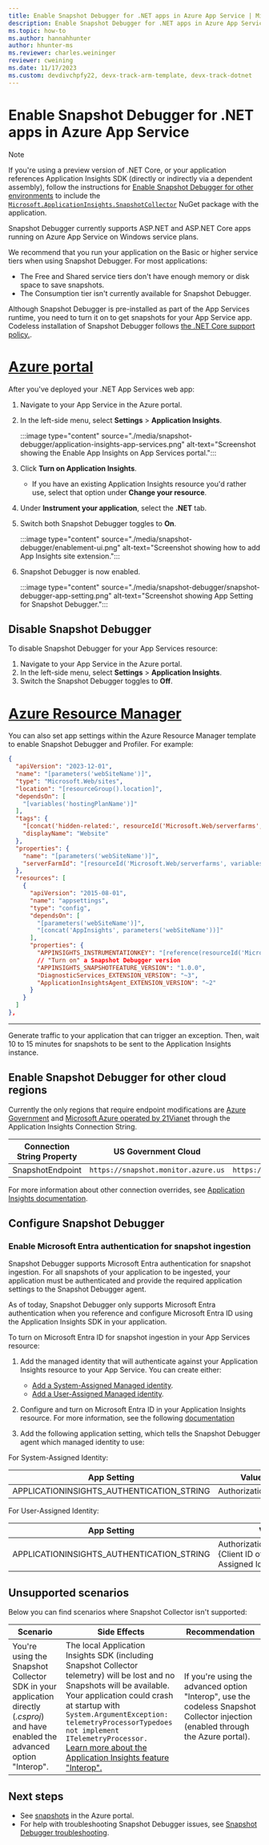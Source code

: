```yaml
---
title: Enable Snapshot Debugger for .NET apps in Azure App Service | Microsoft Docs
description: Enable Snapshot Debugger for .NET apps in Azure App Service
ms.topic: how-to
ms.author: hannahhunter
author: hhunter-ms
ms.reviewer: charles.weininger
reviewer: cweining
ms.date: 11/17/2023
ms.custom: devdivchpfy22, devx-track-arm-template, devx-track-dotnet
---
```


# Enable Snapshot Debugger for .NET apps in Azure App Service

> [!NOTE]
> If you're using a preview version of .NET Core, or your application references Application Insights SDK (directly or indirectly via a dependent assembly), follow the instructions for [Enable Snapshot Debugger for other environments](snapshot-debugger-vm.md) to include the [`Microsoft.ApplicationInsights.SnapshotCollector`](https://www.nuget.org/packages/Microsoft.ApplicationInsights.SnapshotCollector) NuGet package with the application.

Snapshot Debugger currently supports ASP.NET and ASP.NET Core apps running on Azure App Service on Windows service plans.

We recommend that you run your application on the Basic or higher service tiers when using Snapshot Debugger. For most applications:
- The Free and Shared service tiers don't have enough memory or disk space to save snapshots. 
- The Consumption tier isn't currently available for Snapshot Debugger.

Although Snapshot Debugger is pre-installed as part of the App Services runtime, you need to turn it on to get snapshots for your App Service app. Codeless installation of Snapshot Debugger follows [the .NET Core support policy.](https://dotnet.microsoft.com/platform/support/policy/dotnet-core).

# [Azure portal](#tab/portal)

After you've deployed your .NET App Services web app:

1. Navigate to your App Service in the Azure portal. 
1. In the left-side menu, select **Settings** > **Application Insights**.

   :::image type="content" source="./media/snapshot-debugger/application-insights-app-services.png" alt-text="Screenshot showing the Enable App Insights on App Services portal.":::

1. Click **Turn on Application Insights**.
   - If you have an existing Application Insights resource you'd rather use, select that option under **Change your resource**. 
1. Under **Instrument your application**, select the **.NET** tab. 
1. Switch both Snapshot Debugger toggles to **On**.
  
   :::image type="content" source="./media/snapshot-debugger/enablement-ui.png" alt-text="Screenshot showing how to add App Insights site extension.":::
  
1. Snapshot Debugger is now enabled.

    :::image type="content" source="./media/snapshot-debugger/snapshot-debugger-app-setting.png" alt-text="Screenshot showing App Setting for Snapshot Debugger.":::

## Disable Snapshot Debugger

To disable Snapshot Debugger for your App Services resource:
1. Navigate to your App Service in the Azure portal. 
1. In the left-side menu, select **Settings** > **Application Insights**.
1. Switch the Snapshot Debugger toggles to **Off**.

# [Azure Resource Manager](#tab/arm)

You can also set app settings within the Azure Resource Manager template to enable Snapshot Debugger and Profiler. For example:

```json
{
  "apiVersion": "2023-12-01",
  "name": "[parameters('webSiteName')]",
  "type": "Microsoft.Web/sites",
  "location": "[resourceGroup().location]",
  "dependsOn": [
    "[variables('hostingPlanName')]"
  ],
  "tags": { 
    "[concat('hidden-related:', resourceId('Microsoft.Web/serverfarms', variables('hostingPlanName')))]": "empty",
    "displayName": "Website"
  },
  "properties": {
    "name": "[parameters('webSiteName')]",
    "serverFarmId": "[resourceId('Microsoft.Web/serverfarms', variables('hostingPlanName'))]"
  },
  "resources": [
    {
      "apiVersion": "2015-08-01",
      "name": "appsettings",
      "type": "config",
      "dependsOn": [
        "[parameters('webSiteName')]",
        "[concat('AppInsights', parameters('webSiteName'))]"
      ],
      "properties": {
        "APPINSIGHTS_INSTRUMENTATIONKEY": "[reference(resourceId('Microsoft.Insights/components', concat('AppInsights', parameters('webSiteName'))), '2014-04-01').InstrumentationKey]",
        // "Turn on" a Snapshot Debugger version
        "APPINSIGHTS_SNAPSHOTFEATURE_VERSION": "1.0.0",
        "DiagnosticServices_EXTENSION_VERSION": "~3",
        "ApplicationInsightsAgent_EXTENSION_VERSION": "~2"
      }
    }
  ]
},
```

---

Generate traffic to your application that can trigger an exception. Then, wait 10 to 15 minutes for snapshots to be sent to the Application Insights instance.

## Enable Snapshot Debugger for other cloud regions

Currently the only regions that require endpoint modifications are [Azure Government](../../azure-government/compare-azure-government-global-azure.md#application-insights) and [Microsoft Azure operated by 21Vianet](/azure/china/resources-developer-guide) through the Application Insights Connection String.

|Connection String Property    | US Government Cloud | China Cloud |  
|---------------|---------------------|-------------|
|SnapshotEndpoint         | `https://snapshot.monitor.azure.us`    | `https://snapshot.monitor.azure.cn` |

For more information about other connection overrides, see [Application Insights documentation](../app/sdk-connection-string.md?tabs=net#connection-string-with-explicit-endpoint-overrides).

## Configure Snapshot Debugger

### Enable Microsoft Entra authentication for snapshot ingestion

Snapshot Debugger supports Microsoft Entra authentication for snapshot ingestion. For all snapshots of your application to be ingested, your application must be authenticated and provide the required application settings to the Snapshot Debugger agent.

As of today, Snapshot Debugger only supports Microsoft Entra authentication when you reference and configure Microsoft Entra ID using the Application Insights SDK in your application.

To turn on Microsoft Entra ID for snapshot ingestion in your App Services resource:

1. Add the managed identity that will authenticate against your Application Insights resource to your App Service. You can create either:

    - [Add a  System-Assigned Managed identity](../../app-service/overview-managed-identity.md?tabs=portal%2chttp#add-a-system-assigned-identity).
    - [Add a User-Assigned Managed identity](../../app-service/overview-managed-identity.md?tabs=portal%2chttp#add-a-user-assigned-identity).

1. Configure and turn on Microsoft Entra ID in your Application Insights resource. For more information, see the following [documentation](../app/azure-ad-authentication.md?tabs=net#configure-and-enable-azure-ad-based-authentication)

1. Add the following application setting, which tells the Snapshot Debugger agent which managed identity to use:

For System-Assigned Identity:

|App Setting    | Value    |
|---------------|----------|
|APPLICATIONINSIGHTS_AUTHENTICATION_STRING         | Authorization=AD    |

For User-Assigned Identity:

|App Setting    | Value    |
|---------------|----------|
|APPLICATIONINSIGHTS_AUTHENTICATION_STRING         | Authorization=AD;ClientID={Client ID of the User-Assigned Identity}    |

## Unsupported scenarios

Below you can find scenarios where Snapshot Collector isn't supported:

|Scenario    | Side Effects | Recommendation |
|------------|--------------|----------------|
|You're using the Snapshot Collector SDK in your application directly (*.csproj*) and have enabled the advanced option "Interop".| The local Application Insights SDK (including Snapshot Collector telemetry) will be lost and no Snapshots will be available. <br/> Your application could crash at startup with `System.ArgumentException: telemetryProcessorTypedoes not implement ITelemetryProcessor.` <br/> [Learn more about the Application Insights feature "Interop".](../app/azure-web-apps-net-core.md#troubleshooting) | If you're using the advanced option "Interop", use the codeless Snapshot Collector injection (enabled through the Azure portal). |

## Next steps

* See [snapshots](snapshot-debugger-data.md?toc=/azure/azure-monitor/toc.json#access-debug-snapshots-in-the-portal) in the Azure portal.
* For help with troubleshooting Snapshot Debugger issues, see [Snapshot Debugger troubleshooting](snapshot-debugger-troubleshoot.md).

[Enablement UI]: ./media/snapshot-debugger/enablement-ui.png
[snapshot-debugger-app-setting]:./media/snapshot-debugger/snapshot-debugger-app-setting.png
